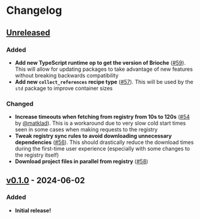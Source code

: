 # Changelog

## [Unreleased]

### Added

- **Add new TypeScript runtime op to get the version of Brioche** ([#59](https://github.com/brioche-dev/brioche/pull/59)). This will allow for updating packages to take advantage of new features without breaking backwards compatibility
- **Add new `collect_references` recipe type** ([#57](https://github.com/brioche-dev/brioche/pull/57)). This will be used by the `std` package to improve container sizes

### Changed

- **Increase timeouts when fetching from registry from 10s to 120s** ([#54](https://github.com/brioche-dev/brioche/pull/54) by [@matklad](https://github.com/matklad)). This is a workaround due to very slow cold start times seen in some cases when making requests to the registry
- **Tweak registry sync rules to avoid downloading unnecessary dependencies** ([#56](https://github.com/brioche-dev/brioche/pull/56)). This should drastically reduce the download times during the first-time user experience (especially with some changes to the registry itself)
- **Download project files in parallel from registry** ([#58](https://github.com/brioche-dev/brioche/pull/58))

## [v0.1.0] - 2024-06-02

### Added

- **Initial release!**

[Unreleased]: https://github.com/brioche-dev/brioche/compare/v0.1.0...HEAD
[v0.1.0]: https://github.com/brioche-dev/brioche/releases/tag/v0.1.0
